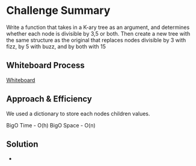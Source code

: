 # Challenge Summary

Write a function that takes in a K-ary tree as an argument, and determines whether each node is divisible by 3,5 or both. Then create a new tree with the same structure as the original that replaces nodes divisible by 3 with fizz, by 5 with buzz, and by both with 15

## Whiteboard Process

[Whiteboard](fizz_buzz_tree.jpg)

## Approach & Efficiency

We used a dictionary to store each nodes children values.

BigO Time - O(h)
BigO Space - O(n)

## Solution

-
